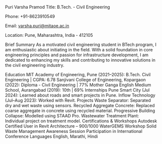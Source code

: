 Puri Varsha Pramod
Title: B.Tech. - Civil Engineering

Phone: +91-8623910549

Email: varsha.puri@mitaoe.ac.in

Location: Pune, Maharashtra, India - 412105

Brief Summary
As a motivated civil engineering student in BTech program, I am enthusiastic about initiating in the field. With a solid foundation in core engineering principles and passion for infrastructure development, I am dedicated to enhancing my skills and contributing to innovative solutions in the civil engineering industry.

Education
MIT Academy of Engineering, Pune (2021–2025): B.Tech. Civil Engineering | CGPA: 6.78
Sanjivani College of Engineering, Kopargaon (2022): Diploma - Civil Engineering | 77%
Mother Ganga English Medium School, Aurangabad (2019): 10th | 69%
Internships
Pune Smart City (Jul 2024): Learned about roads and smart projects in Pune.
Inflow Technology (Jul–Aug 2023): Worked with Revit.
Projects
Waste Separator: Separated dry and wet waste using sensors.
Recycled Aggregate Concrete: Replaced coarse aggregate in concrete using recycled material.
Progressive Building Collapse: Modelled using STAAD Pro.
Wastewater Treatment Plant: Individual project on treatment model.
Certifications & Workshops
Autodesk Certified User in Revit Architecture – 900/1000
WaterGEMS Workshop
Solid Waste Management Awareness Session
Participation in International Conference
Languages
English, Marathi, Hindi
